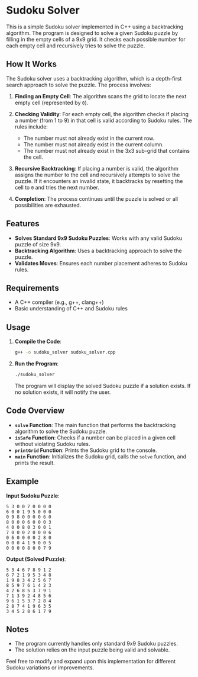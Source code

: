 # Sudoku Solver

This is a simple Sudoku solver implemented in C++ using a backtracking algorithm. The program is designed to solve a given Sudoku puzzle by filling in the empty cells of a 9x9 grid. It checks each possible number for each empty cell and recursively tries to solve the puzzle.

## How It Works

The Sudoku solver uses a backtracking algorithm, which is a depth-first search approach to solve the puzzle. The process involves:

1. **Finding an Empty Cell**: The algorithm scans the grid to locate the next empty cell (represented by `0`).

2. **Checking Validity**: For each empty cell, the algorithm checks if placing a number (from 1 to 9) in that cell is valid according to Sudoku rules. The rules include:
   - The number must not already exist in the current row.
   - The number must not already exist in the current column.
   - The number must not already exist in the 3x3 sub-grid that contains the cell.

3. **Recursive Backtracking**: If placing a number is valid, the algorithm assigns the number to the cell and recursively attempts to solve the puzzle. If it encounters an invalid state, it backtracks by resetting the cell to `0` and tries the next number.

4. **Completion**: The process continues until the puzzle is solved or all possibilities are exhausted.

## Features

- **Solves Standard 9x9 Sudoku Puzzles**: Works with any valid Sudoku puzzle of size 9x9.
- **Backtracking Algorithm**: Uses a backtracking approach to solve the puzzle.
- **Validates Moves**: Ensures each number placement adheres to Sudoku rules.

## Requirements

- A C++ compiler (e.g., g++, clang++)
- Basic understanding of C++ and Sudoku rules

## Usage

1. **Compile the Code**:
   ```bash
   g++ -o sudoku_solver sudoku_solver.cpp
   ```

2. **Run the Program**:
   ```bash
   ./sudoku_solver
   ```

   The program will display the solved Sudoku puzzle if a solution exists. If no solution exists, it will notify the user.

## Code Overview

- **`solve` Function**: The main function that performs the backtracking algorithm to solve the Sudoku puzzle.
- **`isSafe` Function**: Checks if a number can be placed in a given cell without violating Sudoku rules.
- **`printGrid` Function**: Prints the Sudoku grid to the console.
- **`main` Function**: Initializes the Sudoku grid, calls the `solve` function, and prints the result.

## Example

**Input Sudoku Puzzle**:

```
5 3 0 0 7 0 0 0 0
6 0 0 1 9 5 0 0 0
0 9 8 0 0 0 0 6 0
8 0 0 0 6 0 0 0 3
4 0 0 8 0 3 0 0 1
7 0 0 0 2 0 0 0 6
0 6 0 0 0 0 2 8 0
0 0 0 4 1 9 0 0 5
0 0 0 0 8 0 0 7 9
```

**Output (Solved Puzzle)**:

```
5 3 4 6 7 8 9 1 2
6 7 2 1 9 5 3 4 8
1 9 8 3 4 2 5 6 7
8 5 9 7 6 1 4 2 3
4 2 6 8 5 3 7 9 1
7 1 3 9 2 4 8 5 6
9 6 1 5 3 7 2 8 4
2 8 7 4 1 9 6 3 5
3 4 5 2 8 6 1 7 9
```

## Notes

- The program currently handles only standard 9x9 Sudoku puzzles.
- The solution relies on the input puzzle being valid and solvable.

Feel free to modify and expand upon this implementation for different Sudoku variations or improvements.
